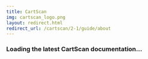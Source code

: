 ```yaml
---
title: CartScan
img: cartscan_logo.png
layout: redirect.html
redirect_url: /cartscan/2-1/guide/about
---
```


### Loading the latest CartScan documentation...










